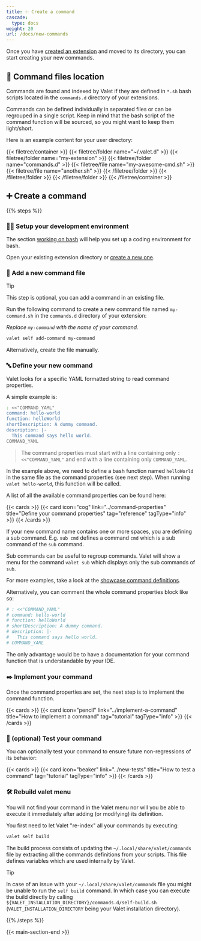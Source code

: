```yaml
---
title: ✨ Create a command
cascade:
  type: docs
weight: 20
url: /docs/new-commands
---
```


Once you have [created an extension][newExtensionsLink] and moved to its directory, you can start creating your new commands.

## 📂 Command files location

Commands are found and indexed by Valet if they are defined in `*.sh` bash scripts located in the `commands.d` directory of your extensions.

Commands can be defined individually in separated files or can be regrouped in a single script. Keep in mind that the bash script of the command function will be sourced, so you might want to keep them light/short.

Here is an example content for your user directory:

{{< filetree/container >}}
  {{< filetree/folder name="~/.valet.d" >}}
    {{< filetree/folder name="my-extension" >}}
      {{< filetree/folder name="commands.d" >}}
        {{< filetree/file name="my-awesome-cmd.sh" >}}
        {{< filetree/file name="another.sh" >}}
      {{< /filetree/folder >}}
    {{< /filetree/folder >}}
  {{< /filetree/folder >}}
{{< /filetree/container >}}

## ➕ Create a command

{{% steps %}}

### 🧑‍💻 Setup your development environment

The section [working on bash][work-on-bash-scripts] will help you set up a coding environment for bash.

Open your existing extension directory or [create a new one][newLibraryLink].

### 📄 Add a new command file

> [!TIP]
> This step is optional, you can add a command in an existing file.

Run the following command to create a new command file named `my-command.sh` in the `commands.d` directory of your extension:

 _Replace `my-command` with the name of your command._

```bash
valet self add-command my-command
```

Alternatively, create the file manually.

### 🔤 Define your new command

Valet looks for a specific YAML formatted string to read command properties.

A simple example is:

```bash
: <<"COMMAND_YAML"
command: hello-world
function: helloWorld
shortDescription: A dummy command.
description: |-
  This command says hello world.
COMMAND_YAML
```

> The command properties must start with a line containing only `: <<"COMMAND_YAML"` and end with a line containing only `COMMAND_YAML`.

In the example above, we need to define a bash function named `helloWorld` in the same file as the command properties (see next step). When running `valet hello-world`, this function will be called.

A list of all the available command properties can be found here:

{{< cards >}}
  {{< card icon="cog" link="../command-properties" title="Define your command properties" tag="reference" tagType="info" >}}
{{< /cards >}}

If your new command name contains one or more spaces, you are defining a sub command. E.g. `sub cmd` defines a command `cmd` which is a sub command of the `sub` command.

Sub commands can be useful to regroup commands. Valet will show a menu for the command `valet sub` which displays only the sub commands of `sub`.

For more examples, take a look at the [showcase command definitions][showcase-commands].

Alternatively, you can comment the whole command properties block like so:

```bash
# : <<"COMMAND_YAML"
# command: hello-world
# function: helloWorld
# shortDescription: A dummy command.
# description: |-
#   This command says hello world.
# COMMAND_YAML
```

The only advantage would be to have a documentation for your command function that is understandable by your IDE.

### ✒️ Implement your command

Once the command properties are set, the next step is to implement the command function.

{{< cards >}}
  {{< card icon="pencil" link="../implement-a-command" title="How to implement a command" tag="tutorial" tagType="info" >}}
{{< /cards >}}

### 🧪 (optional) Test your command

You can optionally test your command to ensure future non-regressions of its behavior:

{{< cards >}}
  {{< card icon="beaker" link="../new-tests" title="How to test a command" tag="tutorial" tagType="info" >}}
{{< /cards >}}

### 🛠️ Rebuild valet menu

You will not find your command in the Valet menu nor will you be able to execute it immediately after adding (or modifying) its definition.

You first need to let Valet "re-index" all your commands by executing:

```bash
valet self build
```

The build process consists of updating the `~/.local/share/valet/commands` file by extracting all the commands definitions from your scripts. This file defines variables which are used internally by Valet.

> [!TIP]
> In case of an issue with your `~/.local/share/valet/commands` file you might be unable to run the `self build` command. In which case you can execute the build directly by calling `${VALET_INSTALLATION_DIRECTORY}/commands.d/self-build.sh` (`VALET_INSTALLATION_DIRECTORY` being your Valet installation directory).

{{% /steps %}}

[work-on-bash-scripts]: ../work-on-bash-scripts
[showcase-commands]: https://github.com/jcaillon/valet/tree/latest/showcase.d/commands.d
[newExtensionsLink]: ../new-extensions
[newLibraryLink]: ../new-libraries

{{< main-section-end >}}
